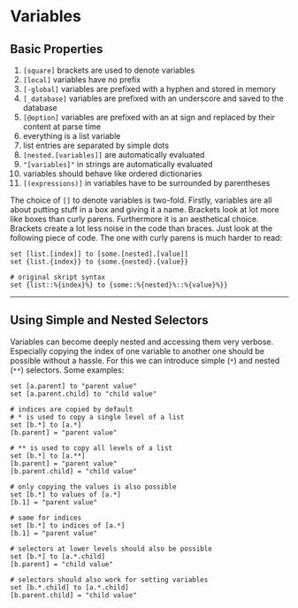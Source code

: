 # Variables

## Basic Properties

1. `[square]` brackets are used to denote variables
2. `[local]` variables have no prefix
3. `[-global]` variables are prefixed with a hyphen and stored in memory
4. `[_database]` variables are prefixed with an underscore and saved to the database
5. `[@option]` variables are prefixed with an at sign and replaced by their content at parse time
6. everything is a list variable
7. list entries are separated by simple dots
8. `[nested.[variables]]` are automatically evaluated
9. `"[variables]"` in strings are automatically evaluated
10. variables should behave like ordered dictionaries
11. `[(expressions)]` in variables have to be surrounded by parentheses

The choice of `[]` to denote variables is two-fold. Firstly, variables are all about 
putting stuff in a box and giving it a name. Brackets look at lot more like boxes than
curly parens. Furthermore it is an aesthetical choice. Brackets create a lot less noise
in the code than braces. Just look at the following piece of code. The one with
curly parens is much harder to read:

```
set [list.[index]] to [some.[nested].[value]]
set {list.{index}} to {some.{nested}.{value}}

# original skript syntax
set {list::%{index}%} to {some::%{nested}%::%{value}%}}
```

---

## Using Simple and Nested Selectors

Variables can become deeply nested and accessing them very verbose.
Especially copying the index of one variable to another one should
be possible without a hassle. For this we can introduce simple (`*`) and
nested (`**`) selectors. Some examples:


```
set [a.parent] to "parent value"
set [a.parent.child] to "child value"

# indices are copied by default
# * is used to copy a single level of a list
set [b.*] to [a.*]
[b.parent] = "parent value"

# ** is used to copy all levels of a list
set [b.*] to [a.**]
[b.parent] = "parent value"
[b.parent.child] = "child value"

# only copying the values is also possible
set [b.*] to values of [a.*]
[b.1] = "parent value"

# same for indices
set [b.*] to indices of [a.*]
[b.1] = "parent value"

# selectors at lower levels should also be possible
set [b.*] to [a.*.child]
[b.parent] = "child value"

# selectors should also work for setting variables
set [b.*.child] to [a.*.child]
[b.parent.child] = "child value"
```
